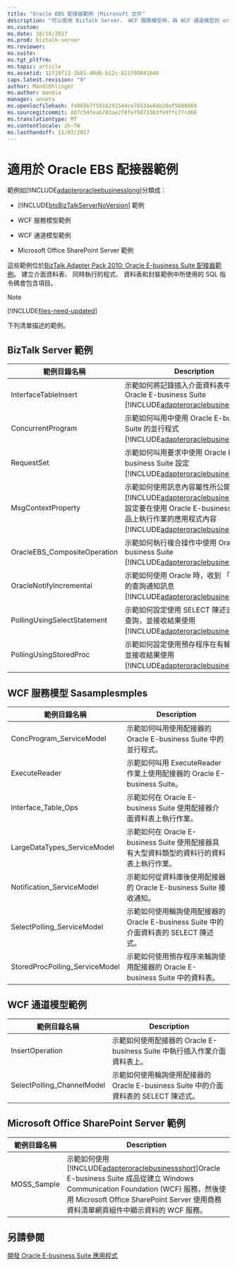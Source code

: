 ```yaml
---
title: "Oracle EBS 配接器範例 |Microsoft 文件"
description: "可以使用 BizTalk Server、 WCF 服務模型時，與 WCF 通道模型的 oracle Enterprise Business Suite WCF 配接器範例"
ms.custom: 
ms.date: 10/18/2017
ms.prod: biztalk-server
ms.reviewer: 
ms.suite: 
ms.tgt_pltfrm: 
ms.topic: article
ms.assetid: 12f19f13-3b01-40d6-b12c-811f99841040
caps.latest.revision: "9"
author: MandiOhlinger
ms.author: mandia
manager: anneta
ms.openlocfilehash: f4069b7f5916291544ce76534e04b20af5680d69
ms.sourcegitcommit: dd7c54feab783ae2f8fe75873363fe9ffc77cd66
ms.translationtype: MT
ms.contentlocale: zh-TW
ms.lasthandoff: 11/07/2017
---
```

# <a name="samples-for-the-oracle-ebs-adapter"></a>適用於 Oracle EBS 配接器範例
範例如[!INCLUDE[adapteroracleebusinesslong](../../includes/adapteroracleebusinesslong-md.md)]分類成：  
  
-   [!INCLUDE[btsBizTalkServerNoVersion](../../includes/btsbiztalkservernoversion-md.md)] 範例  
  
-   WCF 服務模型範例  
  
-   WCF 通道模型範例  
  
-   Microsoft Office SharePoint Server 範例  
  
 這些範例位於[BizTalk Adapter Pack 2010: Oracle E-business Suite 配接器範例](https://www.microsoft.com/download/details.aspx?id=6464)。 建立介面資料表、 同時執行的程式、 資料表和封裝範例中所使用的 SQL 指令碼會包含項目。 
  
> [!NOTE]
> [!INCLUDE[files-need-updated](../../includes/files-need-updated.md)]
  
 下列清單描述的範例。 
  
## <a name="biztalk-server-samples"></a>BizTalk Server 範例  
  
|範例目錄名稱|Description|  
|---------------------------|-----------------|  
|InterfaceTableInsert|示範如何將記錄插入介面資料表中使用 Oracle E-business Suite [!INCLUDE[adapteroraclebusinessshort](../../includes/adapteroraclebusinessshort-md.md)]。|  
|ConcurrentProgram|示範如何叫用中使用 Oracle E-business Suite 的並行程式[!INCLUDE[adapteroraclebusinessshort](../../includes/adapteroraclebusinessshort-md.md)]。|  
|RequestSet|示範如何叫用要求中使用 Oracle E-business Suite 設定[!INCLUDE[adapteroraclebusinessshort](../../includes/adapteroraclebusinessshort-md.md)]。|  
|MsgContextProperty|示範如何使用訊息內容屬性所公開[!INCLUDE[adapteroraclebusinessshort](../../includes/adapteroraclebusinessshort-md.md)]來設定要在使用 Oracle E-business Suite 成品上執行作業的應用程式內容[!INCLUDE[adapteroraclebusinessshort](../../includes/adapteroraclebusinessshort-md.md)]。|  
|OracleEBS_CompositeOperation|示範如何執行複合操作中使用 Oracle E-business Suite [!INCLUDE[adapteroraclebusinessshort](../../includes/adapteroraclebusinessshort-md.md)]。|  
|OracleNotifyIncremental|示範如何使用 Oracle 時，收到 「 增量 」 的查詢通知訊息[!INCLUDE[adapteroraclebusinessshort](../../includes/adapteroraclebusinessshort-md.md)]。|  
|PollingUsingSelectStatement|示範如何設定使用 SELECT 陳述式在有輪詢查詢，並接收結果使用[!INCLUDE[adapteroraclebusinessshort](../../includes/adapteroraclebusinessshort-md.md)]。|  
|PollingUsingStoredProc|示範如何設定使用預存程序在有輪詢查詢，並接收結果使用[!INCLUDE[adapteroraclebusinessshort](../../includes/adapteroraclebusinessshort-md.md)]。|  
  
## <a name="wcf-service-model-sasamplesmples"></a>WCF 服務模型 Sasamplesmples  
  
|範例目錄名稱|Description|  
|---------------------------|-----------------|  
|ConcProgram_ServiceModel|示範如何叫用使用配接器的 Oracle E-business Suite 中的並行程式。|  
|ExecuteReader|示範如何叫用 ExecuteReader 作業上使用配接器的 Oracle E-business Suite。|  
|Interface_Table_Ops|示範如何在 Oracle E-business Suite 使用配接器介面資料表上執行作業。|  
|LargeDataTypes_ServiceModel|示範如何在 Oracle E-business Suite 使用配接器具有大型資料類型的資料行的資料表上執行作業。|  
|Notification_ServiceModel|示範如何從資料庫後使用配接器的 Oracle E-business Suite 接收通知。|  
|SelectPolling_ServiceModel|示範如何使用輪詢使用配接器的 Oracle E-business Suite 中的介面資料表的 SELECT 陳述式。|  
|StoredProcPolling_ServiceModel|示範如何使用預存程序來輪詢使用配接器的 Oracle E-business Suite 中的資料表。|  
  
## <a name="wcf-channel-model-samples"></a>WCF 通道模型範例  
  
|範例目錄名稱|Description|  
|---------------------------|-----------------|  
|InsertOperation|示範如何使用配接器的 Oracle E-business Suite 中執行插入作業介面資料表上。|  
|SelectPolling_ChannelModel|示範如何使用輪詢使用配接器的 Oracle E-business Suite 中的介面資料表的 SELECT 陳述式。|  
  
## <a name="microsoft-office-sharepoint-server-samples"></a>Microsoft Office SharePoint Server 範例  
  
|範例目錄名稱|Description|  
|---------------------------|-----------------|  
|MOSS_Sample|示範如何使用[!INCLUDE[adapteroraclebusinessshort](../../includes/adapteroraclebusinessshort-md.md)]Oracle E-business Suite 成品從建立 Windows Communication Foundation (WCF) 服務，然後使用 Microsoft Office SharePoint Server 使用商務資料清單網頁組件中顯示資料的 WCF 服務。|  
  
## <a name="see-also"></a>另請參閱  
[開發 Oracle E-business Suite 應用程式](../../adapters-and-accelerators/adapter-oracle-ebs/develop-your-oracle-e-business-suite-applications.md)